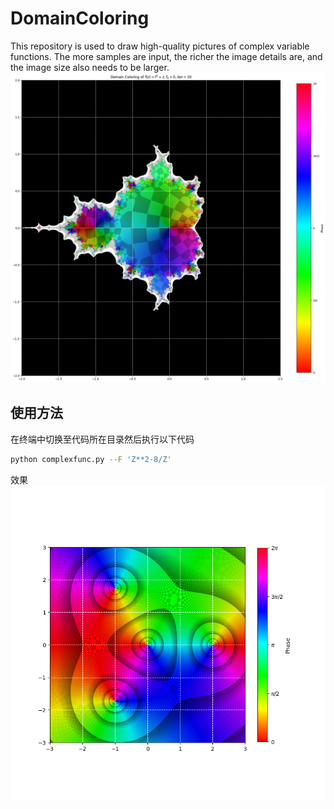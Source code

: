 # DomainColoring
This repository is used to draw high-quality pictures of complex variable functions. The more samples are input, the richer the image details are, and the image size also needs to be larger.
![mandelbralt](https://github.com/showsunny/DomainColoring/blob/main/images/mandelbrot_continual.png)
## 使用方法
在终端中切换至代码所在目录然后执行以下代码
```bash
python complexfunc.py --F 'Z**2-8/Z'
```
效果
![figure1](https://github.com/showsunny/DomainColoring/blob/main/images/Figure_1.png)
